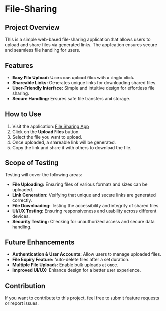 # File-Sharing
## Project Overview
This is a simple web-based file-sharing application that allows users to upload and share files via generated links. The application ensures secure and seamless file handling for users.

## Features
- **Easy File Upload:** Users can upload files with a single click.
- **Shareable Links:** Generates unique links for downloading shared files.
- **User-Friendly Interface:** Simple and intuitive design for effortless file sharing.
- **Secure Handling:** Ensures safe file transfers and storage.

## How to Use
1. Visit the application: [File Sharing App](https://file-sharing-application.netlify.app/upload_files)
2. Click on the **Upload Files** button.
3. Select the file you want to upload.
4. Once uploaded, a shareable link will be generated.
5. Copy the link and share it with others to download the file.

## Scope of Testing
Testing will cover the following areas:
- **File Uploading:** Ensuring files of various formats and sizes can be uploaded.
- **Link Generation:** Verifying that unique and secure links are generated correctly.
- **File Downloading:** Testing the accessibility and integrity of shared files.
- **UI/UX Testing:** Ensuring responsiveness and usability across different devices.
- **Security Testing:** Checking for unauthorized access and secure data handling.

## Future Enhancements
- **Authentication & User Accounts:** Allow users to manage uploaded files.
- **File Expiry Feature:** Auto-delete files after a set duration.
- **Multiple File Uploads:** Enable bulk uploads at once.
- **Improved UI/UX:** Enhance design for a better user experience.

## Contribution
If you want to contribute to this project, feel free to submit feature requests or report issues.

